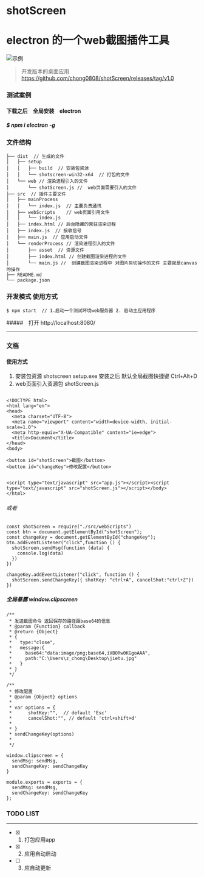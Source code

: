 # shotScreen
# electron 的一个web截图插件工具
![示例](https://github.com/chong0808/shotScreen/blob/master/asset/images/11.png)

> 开发版本的桌面应用 https://github.com/chong0808/shotScreen/releases/tag/v1.0

### 测试案例
#### 下载之后　全局安装　electron 
#####  $ npm i electron -g

### 文件结构
```
├── dist  // 生成的文件
│   ├── setup
│   │   ├── build  // 安装包资源
│   │   └── shotscreen-win32-x64  // 打包的文件
│   └── web // 渲染进程引入的文件
│       └── shotScreen.js //  web页面需要引入的文件
├── src  // 插件主要文件
│   ├── mainProcess
│   │   └── index.js  // 主要负责通讯
│   ├── webScripts    // web页面引用文件
│   │   └── index.js  
│   ├── index.html // 后台隐藏的常驻渲染进程
│   ├── index.js  // 接收信号
│   ├── main.js  // 应用启动文件
│   └── renderProcess // 渲染进程引入的文件
│       ├── asset  // 资源文件
│       ├── index.html // 创建截图渲染进程的文件
│       └── main.js //  创建截图渲染进程中 对图片剪切操作的文件 主要就是canvas的操作
├── README.md
└── package.json
```

### 开发模式 使用方式
```
$ npm start  // 1.启动一个测试环境web服务器 2. 启动主应用程序
```
#####　打开 http://localhost:8080/

---

### 文档
#### 使用方式
1. 安装包资源 shotscreen setup.exe 安装之后 默认全局截图快捷键 Ctrl+Alt+D
2. web页面引入资源包 shotScreen.js 
    
```

<!DOCTYPE html>
<html lang="en">
<head>
  <meta charset="UTF-8">
  <meta name="viewport" content="width=device-width, initial-scale=1.0">
  <meta http-equiv="X-UA-Compatible" content="ie=edge">
  <title>Document</title>
</head>
<body>

<button id="shotScreen">截图</button>
<button id="changeKey">修改配置</button>

  
<script type="text/javascript" src="app.js"></script><script type="text/javascript" src="shotScreen.js"></script></body>
</html>

```
###### 或者

```
const shotScreen = require("./src/webScripts")
const btn = document.getElementById("shotScreen");
const changeKey = document.getElementById("changeKey");
btn.addEventListener("click",function () {
  shotScreen.sendMsg(function (data) {
    console.log(data)
  })
})  

changeKey.addEventListener("click", function () {
  shotScreen.sendChangeKey({ shotKey: "ctrl+A", cancelShot:"ctrl+Z"})
})  
```
##### 全局暴露 window.clipscreen 
```
/**
 * 发送截图命令 返回保存的路径跟base64的信息
 * @param {Function} callback 
 * @return {Object} 
 * {
 *   type:"close",
 *   message:{
 *     base64:"data:image/png;base64,iVBORw0KGgoAAA",
 *     path:"C:\Users\z_chong\Desktop\jietu.jpg"
 *   }
 * }
 */
 
/**
 * 修改配置
 * @param {Object} options
 * 
 * var options = {
 *      shotKey:"",  // default 'Esc'
 *      cancelShot:"", // default 'ctrl+shift+d'
 *      
 * }
 * sendChangeKey(options)
 *  
 */
 
window.clipscreen = {
  sendMsg: sendMsg,  
  sendChangeKey: sendChangeKey
}

module.exports = exports = {
  sendMsg: sendMsg,
  sendChangeKey: sendChangeKey
};

```

### TODO LIST
---
- [x] 1. 打包应用app
- [x] 2. 应用自动启动
- [ ] 3. 应自动更新

